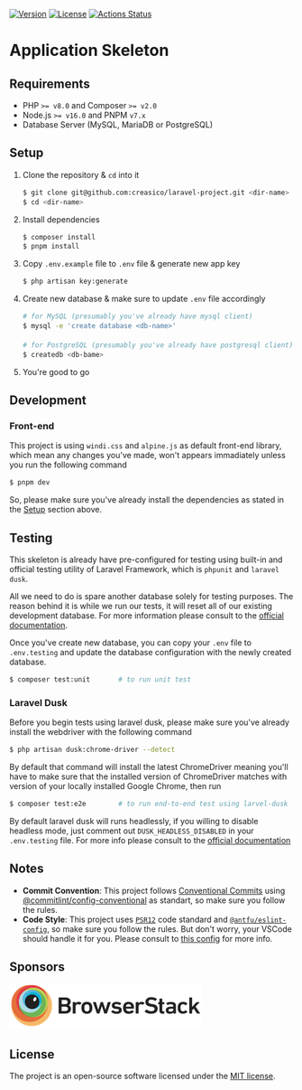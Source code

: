 [![Version](https://img.shields.io/packagist/v/creasi/skeleton)](https://packagist.org/packages/creasi/skeleton)
[![License](https://img.shields.io/packagist/l/creasi/skeleton)](https://github.com/creasico/laravel-project/blob/master/LICENSE)
[![Actions Status](https://github.com/creasico/laravel-project/actions/workflows/main.yml/badge.svg)](https://github.com/creasico/laravel-project/actions)

# Application Skeleton

## Requirements

- PHP `>= v8.0` and Composer `>= v2.0`
- Node.js `>= v16.0` and PNPM `v7.x`
- Database Server (MySQL, MariaDB or PostgreSQL)

## Setup

1. Clone the repository & `cd` into it
   ```sh
   $ git clone git@github.com:creasico/laravel-project.git <dir-name>
   $ cd <dir-name>
   ```
2. Install dependencies
   ```sh
   $ composer install
   $ pnpm install
   ```
3. Copy `.env.example` file to `.env` file & generate new app key
   ```sh
   $ php artisan key:generate
   ```
4. Create new database & make sure to update `.env` file accordingly
   ```sh
   # for MySQL (presumably you've already have mysql client)
   $ mysql -e 'create database <db-name>'

   # for PostgreSQL (presumably you've already have postgresql client)
   $ createdb <db-bame>
   ```

5. You're good to go

## Development

### Front-end

This project is using `windi.css` and `alpine.js` as default front-end library, which mean any changes you've made, won't appears immadiately unless you run the following command

```sh
$ pnpm dev
```

So, please make sure you've already install the dependencies as stated in the [Setup](#setup) section above.

## Testing

This skeleton is already have pre-configured for testing using built-in and official testing utility of Laravel Framework, which is `phpunit` and `laravel dusk`.

All we need to do is spare another database solely for testing purposes. The reason behind it is while we run our tests, it will reset all of our existing development database. For more information please consult to the [official documentation](https://laravel.com/docs/9.x/testing#environment).

Once you've create new database, you can copy your `.env` file to `.env.testing` and update the database configuration with the newly created database.

```sh
$ composer test:unit       # to run unit test
```

### Laravel Dusk

Before you begin tests using laravel dusk, please make sure you've already install the webdriver with the following command

```sh
$ php artisan dusk:chrome-driver --detect
```

By default that command will install the latest ChromeDriver meaning you'll have to make sure that the installed version of ChromeDriver matches with version of your locally installed Google Chrome, then run

```sh
$ composer test:e2e        # to run end-to-end test using larvel-dusk
```

By default laravel dusk will runs headlessly, if you willing to disable headless mode, just comment out `DUSK_HEADLESS_DISABLED` in your `.env.testing` file. For more info please consult to the [official documentation](https://laravel.com/docs/dusk)

## Notes
- **Commit Convention**: This project follows [Conventional Commits](https://www.conventionalcommits.org/en/v1.0.0/) using [@commitlint/config-conventional](https://github.com/conventional-changelog/commitlint/tree/master/@commitlint/config-conventional) as standart, so make sure you follow the rules.
- **Code Style**: This project uses [`PSR12`](https://www.php-fig.org/psr/psr-12/) code standard and [`@antfu/eslint-config`](https://github.com/antfu/eslint-config), so make sure you follow the rules. But don't worry, your VSCode should handle it for you. Please consult to [this config](.vscode/settings.json) for more info.

## Sponsors

[![BrowserStack Logo](https://raw.githubusercontent.com/creasico/creasico.github.io/master/public/assets/browserstack-logo.png)](https://browserstack.com)

## License

The project is an open-source software licensed under the [MIT license](https://opensource.org/licenses/MIT).
